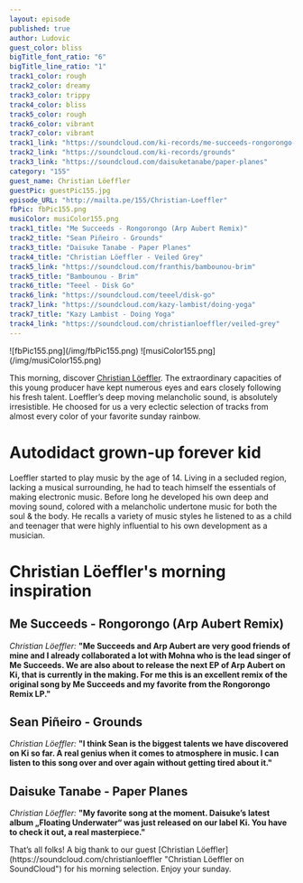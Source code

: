 ```yaml
---
layout: episode
published: true
author: Ludovic
guest_color: bliss
bigTitle_font_ratio: "6"
bigTitle_line_ratio: "1"
track1_color: rough
track2_color: dreamy
track3_color: trippy
track4_color: bliss
track5_color: rough
track6_color: vibrant
track7_color: vibrant
track1_link: "https://soundcloud.com/ki-records/me-succeeds-rongorongo-arp"
track2_link: "https://soundcloud.com/ki-records/grounds"
track3_link: "https://soundcloud.com/daisuketanabe/paper-planes"
category: "155"
guest_name: Christian Löeffler
guestPic: guestPic155.jpg
episode_URL: "http://mailta.pe/155/Christian-Loeffler"
fbPic: fbPic155.png
musiColor: musiColor155.png
track1_title: "Me Succeeds - Rongorongo (Arp Aubert Remix)"
track2_title: "Sean Piñeiro - Grounds"
track3_title: "Daisuke Tanabe - Paper Planes"
track4_title: "Christian Löeffler - Veiled Grey"
track5_link: "https://soundcloud.com/franthis/bambounou-brim"
track5_title: "Bambounou - Brim"
track6_title: "Teeel - Disk Go"
track6_link: "https://soundcloud.com/teeel/disk-go"
track7_link: "https://soundcloud.com/kazy-lambist/doing-yoga"
track7_title: "Kazy Lambist - Doing Yoga"
track4_link: "https://soundcloud.com/christianloeffler/veiled-grey"
---
```


<p id="introduction">![fbPic155.png](/img/fbPic155.png)
![musiColor155.png](/img/musiColor155.png)

This morning, discover [Christian Löeffler](https://soundcloud.com/christianloeffler "Christian Löeffler on SoundCloud"). The extraordinary capacities of this young producer have kept numerous eyes and ears closely following his fresh talent. Loeffler’s deep moving melancholic sound, is absolutely irresistible. He choosed for us a very eclectic selection of tracks from almost every color of your favorite sunday rainbow.
</p>
 
# Autodidact grown-up forever kid

Loeffler started to play music by the age of 14. Living in a secluded region, lacking a musical surrounding, he had to teach himself the essentials of making electronic music. Before long he developed his own deep and moving sound, colored with a melancholic undertone music for both the soul & the body. He recalls a variety of music styles he listened to as a child and teenager that were highly influential to his own development as a musician.

# Christian Löeffler's morning inspiration
 
## Me Succeeds - Rongorongo (Arp Aubert Remix)
_Christian Löeffler:_ **"**Me Succeeds and Arp Aubert are very good friends of mine and I already collaborated a lot with Mohna who is the lead singer of Me Succeeds. We are also about to release the next EP of Arp Aubert on Ki, that is currently in the making. For me this is an excellent remix of the original song by Me Succeeds and my favorite from the Rongorongo Remix LP.**"**
 
## Sean Piñeiro - Grounds
_Christian Löeffler:_ **"**I think Sean is the biggest talents we have discovered on Ki so far. A real genius when it comes to atmosphere in music. I can listen to this song over and over again without getting tired about it.**"**
 
## Daisuke Tanabe - Paper Planes
_Christian Löeffler:_ **"**My favorite song at the moment. Daisuke’s latest album „Floating Underwater“ was just released on our label Ki. You have to check it out, a real masterpiece.**"**
 
<p id="outroduction">
That’s all folks! A big thank to our guest [Christian Löeffler](https://soundcloud.com/christianloeffler "Christian Löeffler on SoundCloud") for his morning selection. Enjoy your sunday.
</p>